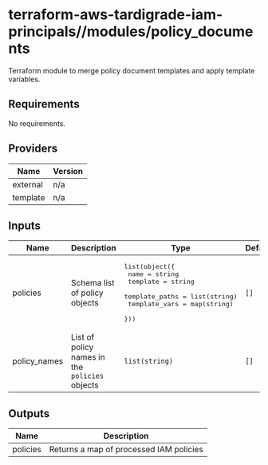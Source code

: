 # terraform-aws-tardigrade-iam-principals//modules/policy_documents

Terraform module to merge policy document templates and apply template variables.


<!-- BEGIN TFDOCS -->
## Requirements

No requirements.

## Providers

| Name | Version |
|------|---------|
| external | n/a |
| template | n/a |

## Inputs

| Name | Description | Type | Default | Required |
|------|-------------|------|---------|:--------:|
| policies | Schema list of policy objects | <pre>list(object({<br>    name           = string<br>    template       = string<br>    template_paths = list(string)<br>    template_vars  = map(string)<br>  }))</pre> | `[]` | no |
| policy\_names | List of policy names in the `policies` objects | `list(string)` | `[]` | no |

## Outputs

| Name | Description |
|------|-------------|
| policies | Returns a map of processed IAM policies |

<!-- END TFDOCS -->
